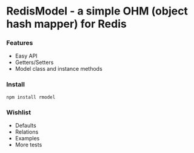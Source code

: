 # RedisModel - a simple OHM (object hash mapper) for Redis

### Features
- Easy API
- Getters/Setters
- Model class and instance methods

### Install
`npm install rmodel`

### Wishlist
- Defaults
- Relations
- Examples
- More tests